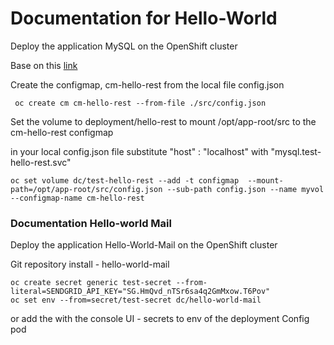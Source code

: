 ﻿# Documentation for Hello-World
 
 Deploy the application MySQL on the OpenShift cluster
 
 Base on this [link](https://developer.ibm.com/tutorials/mysql-database-on-openshift-link-to-microservices-app/)
 
Create the configmap, cm-hello-rest from the local file config.json
```
 oc create cm cm-hello-rest --from-file ./src/config.json
```
Set the volume to deployment/hello-rest to mount /opt/app-root/src to the cm-hello-rest configmap

in your local config.json file substitute  "host" : "localhost" with "mysql.test-hello-rest.svc"
```
oc set volume dc/test-hello-rest --add -t configmap  --mount-path=/opt/app-root/src/config.json --sub-path config.json --name myvol --configmap-name cm-hello-rest
```

### Documentation Hello-world Mail

Deploy the application Hello-World-Mail on the OpenShift cluster

Git repository install - hello-world-mail

```
oc create secret generic test-secret --from-literal=SENDGRID_API_KEY="SG.HmQvd_nTSr6sa4q2GmMxow.T6Pov"
oc set env --from=secret/test-secret dc/hello-world-mail
```
or add the with the console UI - secrets to env of the deployment Config pod
